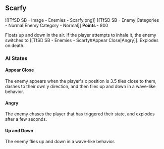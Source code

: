 ## Scarfy
![[TfSD SB - Image - Enemies - Scarfy.png]]
[[TfSD SB - Enemy Categories - Normal|Enemy Category - Normal]]
**Points -** 800

Floats up and down in the air. If the player attempts to inhale it, the enemy switches to [[TfSD SB - Enemies - Scarfy#Appear Close|Angry]]. Explodes on death.
### AI States
#### Appear Close
The enemy appears when the player's x position is 3.5 tiles close to them, dashes to their own y direction, and then flies up and down in a wave-like behavior.
#### Angry
The enemy chases the player that has triggered their state, and explodes after a few seconds.
#### Up and Down
The enemy flies up and down in a wave-like behavior.